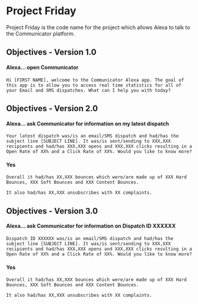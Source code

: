 # Project Friday
Project Friday is the code name for the project which allows Alexa to talk to the Communicator platform.

## Objectives - Version 1.0

#### Alexa... open Communicator

```
Hi [FIRST NAME], welcome to the Communicator Alexa app. The goal of this app is to allow you to access real time statistics for all of your Email and SMS dispatches. What can I help you with today?
```

## Objectives - Version 2.0

#### Alexa... ask Communicator for information on my latest dispatch

```
Your latest dispatch was/is an email/SMS dispatch and had/has the subject line [SUBJECT LINE]. It was/is sent/sending to XXX,XXX recipients and had/has XXX,XXX opens and XXX,XXX clicks resulting in a Open Rate of XX% and a Click Rate of XX%. Would you like to know more?
```

#### Yes

```
Overall it had/has XX,XXX bounces which were/are made up of XXX Hard Bounces, XXX Soft Bounces and XXX Content Bounces.

It also had/has XX,XXX unsubscribes with XX complaints.
```

## Objectives - Version 3.0

#### Alexa... ask Communicator for information on Dispatch ID XXXXXX

```
Dispatch ID XXXXXX was/is an email/SMS dispatch and had/has the subject line [SUBJECT LINE]. It was/is sent/sending to XXX,XXX recipients and had/has XXX,XXX opens and XXX,XXX clicks resulting in a Open Rate of XX% and a Click Rate of XX%. Would you like to know more?
```

#### Yes

```
Overall it had/has XX,XXX bounces which were/are made up of XXX Hard Bounces, XXX Soft Bounces and XXX Content Bounces.

It also had/has XX,XXX unsubscribes with XX complaints.
```
